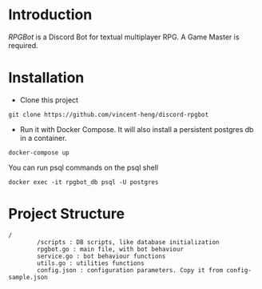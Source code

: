 # Introduction

*RPGBot* is a Discord Bot for textual multiplayer RPG. A Game Master is required.

# Installation

- Clone this project
```
git clone https://github.com/vincent-heng/discord-rpgbot
```

- Run it with Docker Compose. It will also install a persistent postgres db in a container.
```
docker-compose up
```

You can run psql commands on the psql shell
```
docker exec -it rpgbot_db psql -U postgres
```


# Project Structure
```
/
        /scripts : DB scripts, like database initialization
        rpgbot.go : main file, with bot behaviour
        service.go : bot behaviour functions
        utils.go : utilities functions
        config.json : configuration parameters. Copy it from config-sample.json
```
